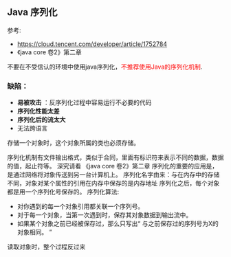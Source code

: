 ## Java 序列化

参考: 

* https://cloud.tencent.com/developer/article/1752784
* 《java core 卷2》第二章

 不要在不受信认的环境中使用java序列化，<font color =red>不推荐使用Java的序列化机制</font>.

### 缺陷： 

*  **易被攻击** ：反序列化过程中容易运行不必要的代码
* **序列化性能太差**
* **序列化后的流太大**
* 无法跨语言

存储一个对象时，这个对象所属的类也必须存储。

 序列化机制有文件输出格式，类似于合同，里面有标识符来表示不同的数据，数据的值，起止符等。
 深究请看 《java core 卷2》第二章
 序列化的重要的应用是，是通过网络将对象传送到另一台计算机上。
 序列化名字由来：与在内存中的存储不同，对象对某个属性的引用在内存中保存的是内存地址
 序列化之后，每个对象都是用一个序列化号保存的。
 序列化算法:

 * 对你遇到的每一个对象引用都关联一个序列号。
 * 对于每一个对象，当第一次遇到时，保存其对象数据到输出流中。
 * 如果某个对象之前已经被保存过，那么只写出“ 与之前保存过的序列号为X的对象相同。 ”
 
 读取对象时，整个过程反过来